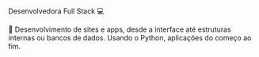Desenvolvedora  Full Stack 💻


💜   Desenvolvimento de sites e apps, desde a interface até estruturas internas ou bancos de dados. Usando o Python, aplicações do começo ao fim.

<!---
flavinhasouza/flavinhasouza is a ✨ special ✨ repository because its `README.md` (this file) appears on your GitHub profile.
You can click the Preview link to take a look at your changes.
--->
